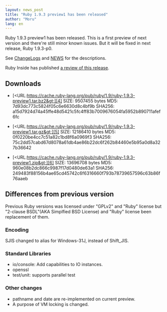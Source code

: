 ```yaml
---
layout: news_post
title: "Ruby 1.9.3 preview1 has been released"
author: "Moru"
lang: en
---
```


Ruby 1.9.3 preview1 has been released. This is a first preview of next
version and there\'re still minor known issues. But it will be fixed in
next release, Ruby 1.9.3-p0.

See [ChangeLogs][1] and [NEWS][2] for the descriptions.

Ruby Inside has published [a review of this release][3].

## Downloads

* [&lt;URL:https://cache.ruby-lang.org/pub/ruby/1.9/ruby-1.9.3-preview1.tar.bz2&gt;][4]
  SIZE: 9507455 bytes
  MD5: 7d93dc773c5824f05c6e6630d8c4bf9b
  SHA256: a15d7924d74a45ffe48d5421c5fc4ff83b7009676054fa5952b890711afef6fc

* [&lt;URL:https://cache.ruby-lang.org/pub/ruby/1.9/ruby-1.9.3-preview1.tar.gz&gt;][5]
  SIZE: 12186410 bytes
  MD5: 0f0220be4cc7c51a82c1bd8f6a0969f3
  SHA256: 75c2dd57cabd67d8078a61db4ae86b22dc6f262b84460e5b95a0d8a327b36642

* [&lt;URL:https://cache.ruby-lang.org/pub/ruby/1.9/ruby-1.9.3-preview1.zip&gt;][6]
  SIZE: 13696708 bytes
  MD5: 960e08b2dc866c9987f17d0480de63a1
  SHA256: 249483f88156b4ae65cd45742c6f6316660f793b78739657596c63b86f76aaeb

## Differences from previous version

Previous Ruby versions was licensed under \"GPLv2\" and \"Ruby\" license
but \"2-clause BSDL\"(AKA Simplfied BSD License) and \"Ruby\" license
been replacement of them.

### Encoding

SJIS changed to alias for Windows-31J, instead of Shift\_JIS.

### Standard Libraries

* io/console: Add capabilities to IO instances.
* openssl
* test/unit: supports parallel test

### Other changes

* pathname and date are re-implemented on current preview.
* A purpose of VM locking is changed.



[1]: http://svn.ruby-lang.org/repos/ruby/tags/v1_9_3_preview1/ChangeLog
[2]: http://svn.ruby-lang.org/repos/ruby/tags/v1_9_3_preview1/NEWS
[3]: http://www.rubyinside.com/ruby-1-9-3-preview-1-released-5229.html
[4]: https://cache.ruby-lang.org/pub/ruby/1.9/ruby-1.9.3-preview1.tar.bz2
[5]: https://cache.ruby-lang.org/pub/ruby/1.9/ruby-1.9.3-preview1.tar.gz
[6]: https://cache.ruby-lang.org/pub/ruby/1.9/ruby-1.9.3-preview1.zip
